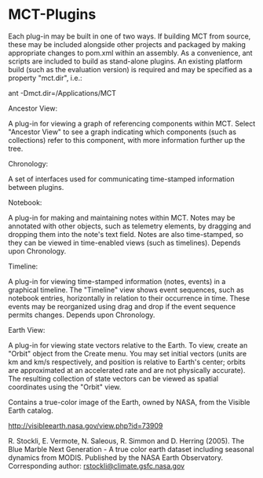 MCT-Plugins
===========

Each plug-in may be built in one of two ways. If building MCT from source, these may be included alongside other projects and packaged by making appropriate changes to pom.xml within an assembly. As a convenience, ant scripts are included to build as stand-alone plugins. An existing platform build (such as the evaluation version) is required and may be specified as a property "mct.dir", i.e.:

ant -Dmct.dir=/Applications/MCT


Ancestor View:

A plug-in for viewing a graph of referencing components within MCT. Select "Ancestor View" to see a graph indicating which components (such as collections) refer to this component, with more information further up the tree.


Chronology:

A set of interfaces used for communicating time-stamped information between plugins. 


Notebook:

A plug-in for making and maintaining notes within MCT. Notes may be annotated with other objects, such as telemetry elements, by dragging and dropping them into the note's text field. Notes are also time-stamped, so they can be viewed in time-enabled views (such as timelines). Depends upon Chronology.


Timeline:

A plug-in for viewing time-stamped information (notes, events) in a graphical timeline. The "Timeline" view shows event sequences, such as notebook entries, horizontally in relation to their occurrence in time. These events may be reorganized using drag and drop if the event sequence permits changes. Depends upon Chronology.


Earth View:

A plug-in for viewing state vectors relative to the Earth. To view, create an "Orbit" object from the Create menu. You may set initial vectors (units are km and km/s respectively, and position is relative to Earth's center; orbits are approximated at an accelerated rate and are not physically accurate). The resulting collection of state vectors can be viewed as spatial coordinates using the "Orbit" view.

Contains a true-color image of the Earth, owned by NASA, from the Visible Earth catalog. 

http://visibleearth.nasa.gov/view.php?id=73909

R. Stockli, E. Vermote, N. Saleous, R. Simmon and D. Herring (2005). The Blue Marble Next Generation - A true color earth dataset including seasonal dynamics from MODIS. Published by the NASA Earth Observatory. Corresponding author: rstockli@climate.gsfc.nasa.gov